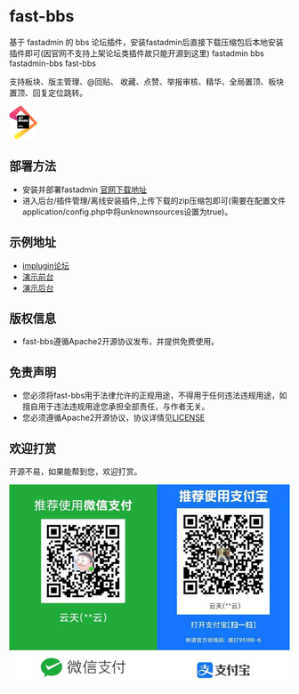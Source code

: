 # fast-bbs
基于 fastadmin 的 bbs 论坛插件，安装fastadmin后直接下载压缩包后本地安装插件即可(因官网不支持上架论坛类插件故只能开源到这里)
fastadmin  bbs fastadmin-bbs fast-bbs

支持板块、版主管理、@回贴、 收藏、点赞、举报审核、精华、全局置顶、板块置顶、回复定位跳转。

[ <img src="./jetbrains.svg" width = "50" height = "60"/>](https://jb.gg/OpenSource)

## 部署方法
- 安装并部署fastadmin [官网下载地址](https://www.fastadmin.net/download.html)
- 进入后台/插件管理/离线安装插件,上传下载的zip压缩包即可(需要在配置文件application/config.php中将unknownsources设置为true)。

## 示例地址
- [implugin论坛](https://www.implugin.cn/b)
- [演示前台](http://demofast.implugin.cn/b)
- [演示后台](http://demofast.implugin.cn/zikXPEpdDf.php)

## 版权信息
- fast-bbs遵循Apache2开源协议发布，并提供免费使用。

## 免责声明
- 您必须将fast-bbs用于法律允许的正规用途，不得用于任何违法违规用途，如擅自用于违法违规用途您承担全部责任，与作者无关。
- 您必须遵循Apache2开源协议，协议详情见[LICENSE](./LICENSE)


## 欢迎打赏
开源不易，如果能帮到您，欢迎打赏。

![收款码](./收款码.jpg)

